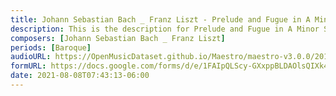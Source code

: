 ```yaml
---
title: Johann Sebastian Bach _ Franz Liszt - Prelude and Fugue in A Minor S.462/1 (1)
description: This is the description for Prelude and Fugue in A Minor S.462/1 by Johann Sebastian Bach _ Franz Liszt
composers: [Johann Sebastian Bach _ Franz Liszt]
periods: [Baroque]
audioURL: https://OpenMusicDataset.github.io/Maestro/maestro-v3.0.0/2011/MIDI-Unprocessed_25_R3_2011_MID--AUDIO_R3-D9_02_Track02_wav.midi
formURL: https://docs.google.com/forms/d/e/1FAIpQLScy-GXxppBLDAOlsQIXk4AiP8EZvFKDHBhOyO5cidSwIolB0w/viewform
date: 2021-08-08T07:43:13-06:00
---
```

